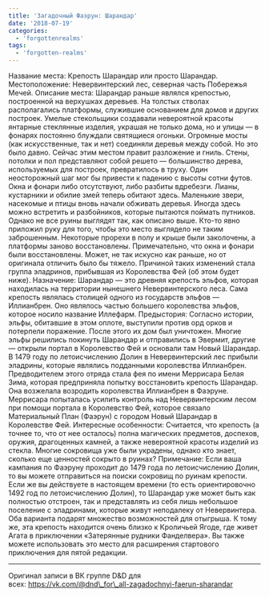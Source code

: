 ```yaml
---
title: 'Загадочный Фаэрун: Шарандар'
date: '2018-07-19'
categories:
  - 'forgottenrealms'
tags:
  - 'forgotten-realms'
---
```


Название места: Крепость Шарандар или просто Шарандар. Местоположение: Невервинтерский лес, северная часть Побережья Мечей. Описание места: Шарандар раньше являлся крепостью, построенной на верхушках деревьев. На толстых стволах располагались платформы, служившие основанием для домов и других построек. Умелые стекольщики создавали невероятной красоты янтарные стеклянные изделия, украшая не только дома, но и улицы — в фонарях постоянно блуждали святящиеся огоньки. Огромные мосты (как искусственные, так и нет) соединяли деревья между собой. Но это было давно. Сейчас этим местом правит разложение и гниль. Стены, потолки и пол представляют собой решето — большинство дерева, используемых для построек, превратилось в труху. Один неосторожный шаг мог бы привести к падению с высоты сотни футов. Окна и фонари либо отсутствуют, либо разбиты вдребезги. Лианы, кустарники и обилие змей теперь обитают здесь. Маленькие звери, насекомые и птицы вновь начали обживать деревья. Иногда здесь можно встретить и разбойников, которые пытаются поймать путников. Однако не все руины выглядят так, как описано выше. Кто-то явно приложил руку для того, чтобы это место выглядело не таким заброшенным. Некоторые прорехи в полу и крыше были заколочены, а платформы заново восстановлены. Примечательно, что окна и фонари были восстановлены. Может, не так искусно как раньше, но от оригинала отличить было бы тяжело. Причиной таких изменений стала группа эладринов, прибывшая из Королевства Фей (об этом будет ниже). Назначение: Шарандар — это древняя крепость эльфов, которая находилась на территории нынешнего Невервинтерского леса. Сама крепость являлась столицей одного из государств эльфов — Иллианбрен. Оно являлось частью большего королевства эльфов, которое носило название Иллефарм. Предыстория: Согласно истории, эльфы, обитавшие в этом оплоте, выступили против орд орков и потерпели поражение. После этого их дом был уничтожен. Многие эльфы решились покинуть Шарандар и отправились в Эвермит, другие — открыли портал в Королевство Фей и основали там Новый Шарандар. В 1479 году по летоисчислению Долин в Невервинтерский лес прибыли эладрины, которые являлись подданными королевства Иллианбрен. Предводителем этого отряда стала фея по имени Меррисара Белая Зима, которая предприняла попытку восстановить крепость Шарандар. Она возжелала возродить королевства Иллианбрен в Фаэруне. Меррисара попыталась усилить контроль над Невервинтерским лесом при помощи портала в Королевство Фей, которое связало Материальный План (Фаэрун) с городом Новый Шарандар в Королевстве Фей. Интересные особенности: Считается, что крепость (а точнее то, что от нее осталось) полна магических предметов, доспехов, оружия, драгоценных камней, а также невероятной красоты изделий из стекла. Многие сокровища уже были украдены, однако кто знает, сколько еще ценностей сокрыто в руинах? Примечание: Если ваша кампания по Фаэруну проходит до 1479 года по летоисчислению Долин, то вы можете отправиться на поиски сокровищ по руинам крепости. Если же вы действуете в настоящем времени (то есть ориентировочно 1492 год по летоисчислению Долин), то Шарандар уже может быть как полностью отстроен, так и представлять из себя лишь небольшое поселение с эладринами, которые живут неподалеку от Невервинтера. Оба варианта подарят множество возможностей для отыгрыша. К тому же, эта крепость находится очень близко к Кроличьей Ягоде, где живет Агата в приключении «Затерянные рудники Фанделвера». Вы также можете использовать это место для расширения стартового приключения для пятой редакции.

---

Оригинал записи в ВК группе D&D для всех: https://vk.com/@dnd\_for\_all-zagadochnyi-faerun-sharandar
